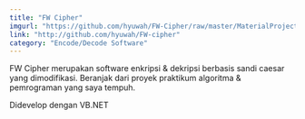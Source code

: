 ```yaml
---
title: "FW Cipher"
imgurl: "https://github.com/hyuwah/FW-Cipher/raw/master/MaterialProject/res/ss_run.PNG"
link: "http://github.com/hyuwah/FW-cipher"
category: "Encode/Decode Software"
---
```

FW Cipher merupakan software enkripsi & dekripsi berbasis sandi caesar yang dimodifikasi. Beranjak dari proyek praktikum algoritma & pemrograman yang saya tempuh.

Didevelop dengan VB.NET
